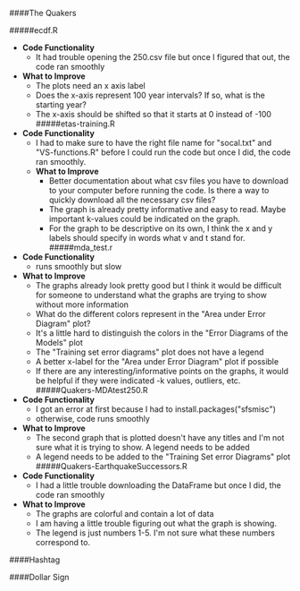 ####The Quakers

#####ecdf.R
  - **Code Functionality**
    - It had trouble opening the 250.csv file but once I figured that out, the code ran smoothly
  - **What to Improve**
    - The plots need an x axis label
    - Does the x-axis represent 100 year intervals? If so, what is the starting year?
    - The x-axis should be shifted so that it starts at 0 instead of -100
#####etas-training.R
  - **Code Functionality**
    - I had to make sure to have the right file name for "socal.txt" and "VS-functions.R" before I could run the code but once I did, the code ran smoothly. 
    - **What to Improve**
      - Better documentation about what csv files you have to download to your computer before running the code. Is there a way to quickly download all the necessary csv files?
      - The graph is already pretty informative and easy to read. Maybe important k-values could be indicated on the graph.
      - For the graph to be descriptive on its own, I think the x and y labels should specify in words what v and t stand for. 
#####mda_test.r
  - **Code Functionality**
    - runs smoothly but slow
  - **What to Improve**
    - The graphs already look pretty good but I think it would be difficult for someone to understand what the graphs are trying to show without more information
    - What do the different colors represent in the "Area under Error Diagram" plot?
    - It's a little hard to distinguish the colors in the "Error Diagrams of the Models" plot
    - The "Training set error diagrams" plot does not have a legend
    - A better x-label for the "Area under Error Diagram" plot if possible
    - If there are any interesting/informative points on the graphs, it would be helpful if they were indicated
      -k values, outliers, etc. 
#####Quakers-MDAtest250.R
  - **Code Functionality**
    - I got an error at first because I had to install.packages("sfsmisc")
    - otherwise, code runs smoothly
  - **What to Improve**
    - The second graph that is plotted doesn't have any titles and I'm not sure what it is trying to show. A legend needs to be added
    - A legend needs to be added to the "Training Set error Diagrams" plot
#####Quakers-EarthquakeSuccessors.R
  - **Code Functionality**
    - I had a little trouble downloading the DataFrame but once I did, the code ran smoothly  
  - **What to Improve**
    - The graphs are colorful and contain a lot of data
    - I am having a little trouble figuring out what the graph is showing. 
    - The legend is just numbers 1-5. I'm not sure what these numbers correspond to.
  

####Hashtag

####Dollar Sign
